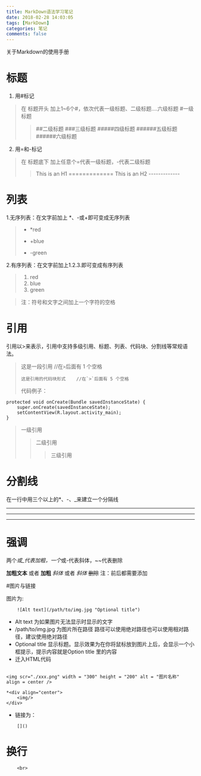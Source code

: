 ```yaml
---
title: MarkDown语法学习笔记
date: 2018-02-28 14:03:05
tags: [MarkDown]
categories: 笔记
comments: false
---
```


关于Markdown的使用手册

<!--more-->

# 标题

1. 用#标记
> 在 标题开头 加上1~6个#，依次代表一级标题、二级标题....六级标题
> #一级标题
> > ##二级标题
> > ###三级标题
> > #####四级标题
> > ######五级标题
> > ######六级标题

2. 用=和-标记
> 在 标题底下 加上任意个=代表一级标题，-代表二级标题
> > This is an H1 =============
> > This is an H2 -------------


# 列表

1.无序列表：在文字前加上 *、-或+即可变成无序列表
> * *red
> + +blue
> - -green

2.有序列表：在文字前加上1.2.3.即可变成有序列表
> 1. red
> 2. blue
> 3. green

> 注：符号和文字之间加上一个字符的空格

# 引用

引用以>来表示，引用中支持多级引用、标题、列表、代码块、分割线等常规语法。

> 这是一段引用    //在`>`后面有 1 个空格
> 
>     这是引用的代码块形式    //在`>`后面有 5 个空格
>     
> 代码例子：
>     
    protected void onCreate(Bundle savedInstanceState) {
        super.onCreate(savedInstanceState);
        setContentView(R.layout.activity_main);
    }

> 一级引用
> > 二级引用
> > > 三级引用


# 分割线
在一行中用三个以上的*、-、_来建立一个分隔线
***
---
___

# 强调
两个*或_代表加粗，一个*或-代表斜体，~~代表删除

**加粗文本** 或者 __加粗__
*斜体* 或者 _斜体_
~~删除~~
注：前后都需要添加

#图片与链接

图片为:
``` html5
	![Alt text](/path/to/img.jpg "Optional title")
```
* Alt text 为如果图片无法显示时显示的文字
* /path/to/img.jpg 为图片所在路径 路径可以使用绝对路径也可以使用相对路径，建议使用绝对路径
* Optional title 显示标题。显示效果为在你将鼠标放到图片上后，会显示一个小框提示，提示内容就是Option title 里的内容
* 迁入HTML代码
``` html5

<img scr="./xxx.png" width = "300" height = "200" alt = "图片名称" align = center />

*<div align="center">
	<img/>
</div>
```
* 链接为：
``` html5
	[]()
```


# 换行
``` html5
	<br>
```



	

